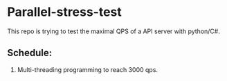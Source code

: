 # Parallel-stress-test
This repo is trying to test the maximal QPS of a API server with python/C#.
## Schedule:
1. Multi-threading programming to reach 3000 qps.
